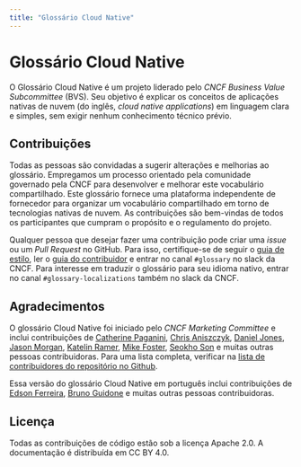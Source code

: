 ```yaml
---
title: "Glossário Cloud Native"
---
```


# Glossário Cloud Native
O Glossário Cloud Native é um projeto liderado pelo *CNCF Business Value Subcommittee* (BVS). Seu objetivo é explicar os conceitos de aplicações nativas de nuvem (do inglês, *cloud native applications*) em linguagem clara e simples, sem exigir nenhum conhecimento técnico prévio.           

## Contribuições
Todas as pessoas são convidadas a sugerir alterações e melhorias ao glossário. Empregamos um processo orientado pela comunidade governado pela CNCF para desenvolver e melhorar este vocabulário compartilhado. Este glossário fornece uma plataforma independente de fornecedor para organizar um vocabulário compartilhado em torno de tecnologias nativas de nuvem. As contribuições são bem-vindas de todos os participantes que cumpram o propósito e o regulamento do projeto.

Qualquer pessoa que desejar fazer uma contribuição pode criar uma *issue* ou um *Pull Request* no GitHub. Para isso, certifique-se de seguir o [guia de estilo](/style-guide/), ler o [guia do contribuidor](/contribute/) e entrar no canal `#glossary` no slack da CNCF. Para interesse em traduzir o glossário para seu idioma nativo, entrar no canal `#glossary-localizations` também no slack da CNCF.

## Agradecimentos
O glossário Cloud Native foi iniciado pelo *CNCF Marketing Committee*  e inclui
contribuições de [Catherine Paganini](https://www.linkedin.com/in/catherinepaganini/en/), [Chris Aniszczyk](https://www.linkedin.com/in/caniszczyk/), [Daniel Jones](https://www.linkedin.com/in/danieljoneseb/?originalSubdomain=uk), [Jason Morgan](https://www.linkedin.com/in/jasonmorgan2/), [Katelin Ramer](https://www.linkedin.com/in/katelinramer/), [Mike Foster](https://www.linkedin.com/in/mfosterche/?originalSubdomain=ca), [Seokho Son](https://www.linkedin.com/in/seokho-son/) e muitas outras pessoas contribuidoras. Para uma lista completa, verificar na [lista de contribuidores do repositório no Github](https://github.com/cncf/glossary/graphs/contributors).

Essa versão do glossário Cloud Native em português inclui contribuições de [Edson Ferreira](https://www.linkedin.com/in/edsoncelio/), [Bruno Guidone](https://www.linkedin.com/in/brunoguidone) e muitas outras pessoas contribuidoras.

## Licença
Todas as contribuições de código estão sob a licença Apache 2.0. A documentação é distribuída em CC BY 4.0.


